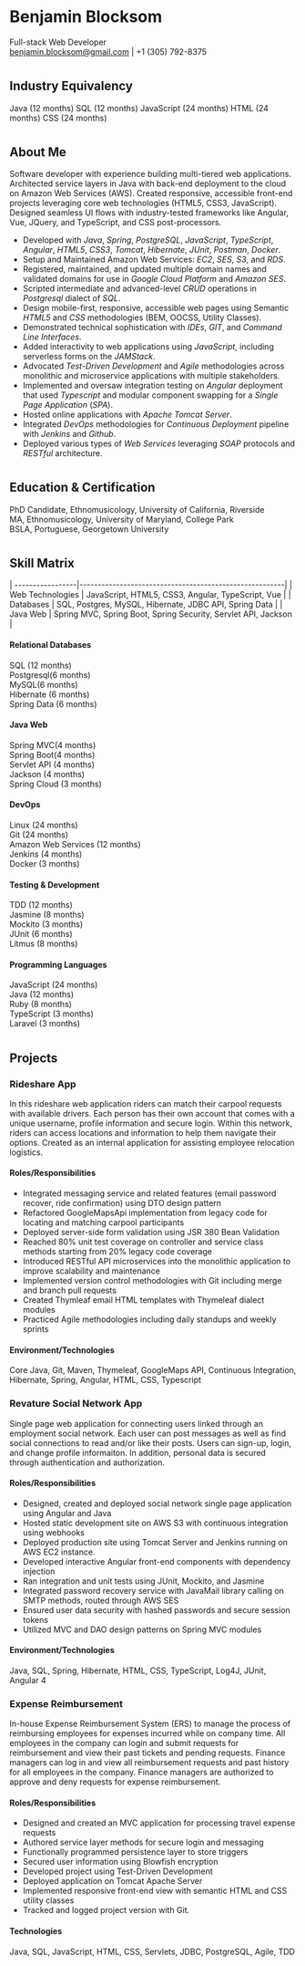 # Benjamin Blocksom 
Full-stack Web Developer  
benjamin.blocksom@gmail.com | +1 (305) 792-8375

#
## Industry Equivalency
Java (12 months)
SQL (12 months)
JavaScript (24 months)
HTML (24 months)
CSS (24 months)

#
## About Me
Software developer with experience building multi-tiered web applications. Architected service layers in Java with back-end deployment to the cloud on Amazon Web Services (AWS). Created responsive, accessible front-end projects leveraging core web technologies (HTML5, CSS3, JavaScript). Designed seamless UI flows with industry-tested frameworks like Angular, Vue, JQuery, and TypeScript, and CSS post-processors. 

* Developed with *Java*, *Spring*, *PostgreSQL*, *JavaScript*, *TypeScript*, *Angular*, *HTML5*, *CSS3*, *Tomcat*, *Hibernate*, *JUnit*, *Postman*, *Docker*.
* Setup and Maintained Amazon Web Services: *EC2*, *SES*, *S3*, and *RDS*.
* Registered, maintained, and updated multiple domain names and validated domains for use in *Google Cloud Platform* and *Amazon SES*.
* Scripted intermediate and advanced-level *CRUD* operations in *Postgresql* dialect of *SQL*.
* Design mobile-first, responsive, accessible web pages using Semantic *HTML5* and *CSS* methodologies (BEM, OOCSS, Utility Classes).
* Demonstrated technical sophistication with *IDEs*, *GIT*, and *Command Line Interfaces*.
* Added interactivity to web applications using *JavaScript*, including serverless forms on the *JAMStack*.
* Advocated *Test-Driven Development* and *Agile* methodologies across monolithic and microservice applications with multiple stakeholders.
* Implemented and oversaw integration testing on *Angular* deployment that used *Typescript* and modular component swapping for a *Single Page Application* (*SPA*).
* Hosted online applications with *Apache Tomcat Server*.
* Integrated *DevOps* methodologies for *Continuous Deployment* pipeline with *Jenkins* and *Github*.
* Deployed various types of *Web Services* leveraging *SOAP* protocols and *RESTful* architecture.

#
## Education & Certification
PhD Candidate, Ethnomusicology, University of California, Riverside  
MA, Ethnomusicology, University of Maryland, College Park  
BSLA, Portuguese, Georgetown University  

#
## Skill Matrix

| -----------------|--------------------------------------------------------|
| Web Technologies |  JavaScript, HTML5, CSS3, Angular, TypeScript, Vue  |
| Databases        |  SQL, Postgres, MySQL, Hibernate, JDBC API, Spring Data |
| Java Web         |  Spring MVC, Spring Boot, Spring Security, Servlet API, Jackson |

#### Relational Databases
SQL (12 months)  
Postgresql(6 months)  
MySQL(6 months)  
Hibernate (6 months)  
Spring Data (6 months)  

#### Java Web
Spring MVC(4 months)  
Spring Boot(4 months)  
Servlet API (4 months)  
Jackson (4 months)  
Spring Cloud (3 months)  

#### DevOps
Linux (24 months)  
Git (24 months)  
Amazon Web Services (12 months)  
Jenkins (4 months)  
Docker (3 months)  

#### Testing & Development
TDD (12 months)  
Jasmine (8 months)  
Mockito (3 months)  
JUnit (6 months)  
Litmus (8 months)  

#### Programming Languages
JavaScript (24 months)  
Java (12 months)  
Ruby (8 months)  
TypeScript (3 months)  
Laravel (3 months)  

#
## Projects

### Rideshare App

In this rideshare web application riders can match their carpool requests with available drivers. Each person has their own account that comes with a unique username, profile information and secure login. Within this network, riders can access locations and information to help them navigate their options. Created as an internal application for assisting employee relocation logistics.

#### Roles/Responsibilities

* Integrated messaging service and related features (email password recover, ride confirmation) using DTO design pattern
* Refactored GoogleMapsApi implementation from legacy code for locating and matching carpool participants
* Deployed server-side form validation using JSR 380 Bean Validation
* Reached 80% unit test coverage on controller and service class methods starting from 20% legacy code coverage
* Introduced RESTful API microservices into the monolithic application to improve scalability and maintenance
* Implemented version control methodologies with Git including merge and branch pull requests
* Created Thymleaf email HTML templates with Thymeleaf dialect modules
* Practiced Agile methodologies including daily standups and weekly sprints

#### Environment/Technologies

Core Java, Git, Maven, Thymeleaf, GoogleMaps API, Continuous Integration, Hibernate, Spring, Angular, HTML, CSS, Typescript

### Revature Social Network App

Single page web application for connecting users linked through an employment social network. Each user can post messages as well as find social connections to read and/or like their posts. Users can sign-up, login, and change profile informaiton. In addition, personal data is secured through authentication and authorization.

#### Roles/Responsibilities 

* Designed, created and deployed social network single page application using Angular and Java
* Hosted static development site on AWS S3 with continuous integration using webhooks
* Deployed production site using Tomcat Server and Jenkins running on AWS EC2 instance.
* Developed interactive Angular front-end components with dependency injection
* Ran integration and unit tests using JUnit, Mockito, and Jasmine
* Integrated password recovery service with JavaMail library calling on SMTP methods, routed through AWS SES
* Ensured user data security with hashed passwords and secure session tokens
* Utilized MVC and DAO design patterns on Spring MVC modules

#### Environment/Technologies

Java, SQL, Spring, Hibernate, HTML, CSS, TypeScript, Log4J, JUnit, Angular 4

### Expense Reimbursement

In-house Expense Reimbursement System (ERS) to manage the process of reimbursing employees for expenses incurred while on company time. All employees in the company can login and submit requests for reimbursement and view their past tickets and pending requests. Finance managers can log in and view all reimbursement requests and past history for all employees in the company. Finance managers are authorized to approve and deny requests for expense reimbursement.

#### Roles/Responsibilities

* Designed and created an MVC application for processing travel expense requests
* Authored service layer methods for secure login and messaging
* Functionally programmed persistence layer to store triggers
* Secured user information using Blowfish encryption
* Developed project using Test-Driven Development 
* Deployed application on Tomcat Apache Server
* Implemented responsive front-end view with semantic HTML and CSS utility classes
* Tracked and logged project version with Git.

#### Technologies
Java, SQL, JavaScript, HTML, CSS, Servlets, JDBC, PostgreSQL, Agile, TDD
